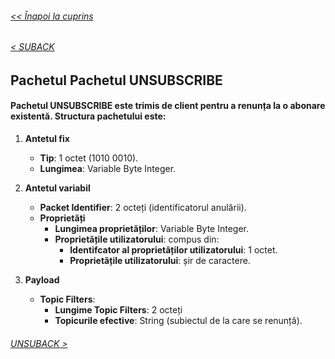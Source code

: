 ###### [<< Înapoi la cuprins](../Cuprins.md)
######  [< SUBACK](12.%20SUBACK.md)
## Pachetul Pachetul UNSUBSCRIBE
#### Pachetul UNSUBSCRIBE este trimis de client pentru a renunța la o abonare existentă. Structura pachetului este:

1. **Antetul fix**
    - **Tip**: 1 octet (1010 0010).
    - **Lungimea**: Variable Byte Integer.

2. **Antetul variabil**
    - **Packet Identifier**: 2 octeți (identificatorul anulării).
    - **Proprietăți**
        - **Lungimea proprietăților**: Variable Byte Integer.
        - **Proprietățile utilizatorului**: compus din:
            - **Identifcator al proprietăților utilizatorului**: 1 octet.
            - **Proprietățile utilizatorului**: șir de caractere.

3. **Payload**
    - **Topic Filters**: 
        - **Lungime Topic Filters**: 2 octeți
        - **Topicurile efective**: String (subiectul de la care se renunță).


###### [UNSUBACK >](14.%20UNSUBACK.md) 